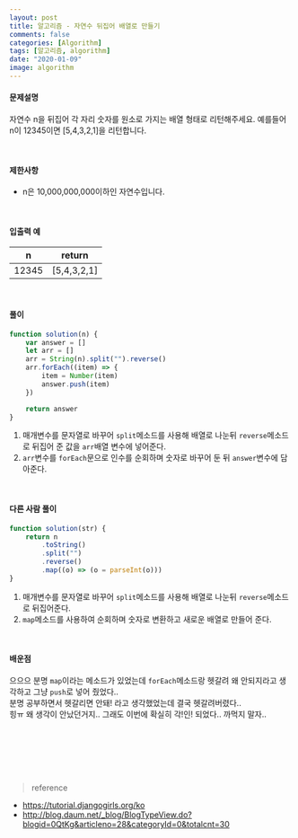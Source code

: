 ```yaml
---
layout: post
title: 알고리즘 - 자연수 뒤집어 배열로 만들기
comments: false
categories: [Algorithm]
tags: [알고리즘, algorithm]
date: "2020-01-09"
image: algorithm
---
```


#### 문제설명

자연수 n을 뒤집어 각 자리 숫자를 원소로 가지는 배열 형태로 리턴해주세요. 예를들어 n이 12345이면 [5,4,3,2,1]을 리턴합니다.

<br>

#### 제한사항

-   n은 10,000,000,000이하인 자연수입니다.

<br>

#### 입출력 예

| n     | return      |
| ----- | ----------- |
| 12345 | [5,4,3,2,1] |

<br>

#### **풀이**

```javascript
function solution(n) {
    var answer = []
    let arr = []
    arr = String(n).split("").reverse()
    arr.forEach((item) => {
        item = Number(item)
        answer.push(item)
    })

    return answer
}
```

1. 매개변수를 문자열로 바꾸어 `split`메소드를 사용해 배열로 나눈뒤 `reverse`메소드로 뒤집어 준 값을 `arr`배열 변수에 넣어준다.
2. `arr`변수를 `forEach`문으로 인수를 순회하며 숫자로 바꾸어 둔 뒤 `answer`변수에 담아준다.

<br>

#### **다른 사람 풀이**

```javascript
function solution(str) {
    return n
        .toString()
        .split("")
        .reverse()
        .map((o) => (o = parseInt(o)))
}
```

1. 매개변수를 문자열로 바꾸어 `split`메소드를 사용해 배열로 나눈뒤 `reverse`메소드로 뒤집어준다.
2. `map`메소드를 사용하여 순회하며 숫자로 변환하고 새로운 배열로 만들어 준다.

<br>

#### **배운점**

으으으 분명 `map`이라는 메소드가 있었는데 `forEach`메소드랑 헷갈려 왜 안되지라고 생각하고 그냥 `push`로 넣어 줬었다..  
분명 공부하면서 헷갈리면 안돼! 라고 생각했었는데 결국 헷갈려버렸다..  
힝ㅠ 왜 생각이 안났던거지.. 그래도 이번에 확실히 각!인! 되었다.. 까먹지 말자..

<br><br><br><br><br>

> <subtitle>reference</subtitle>

-   https://tutorial.djangogirls.org/ko
-   http://blog.daum.net/_blog/BlogTypeView.do?blogid=0QtKg&articleno=28&categoryId=0&totalcnt=30

<br><br><br><br><br>
